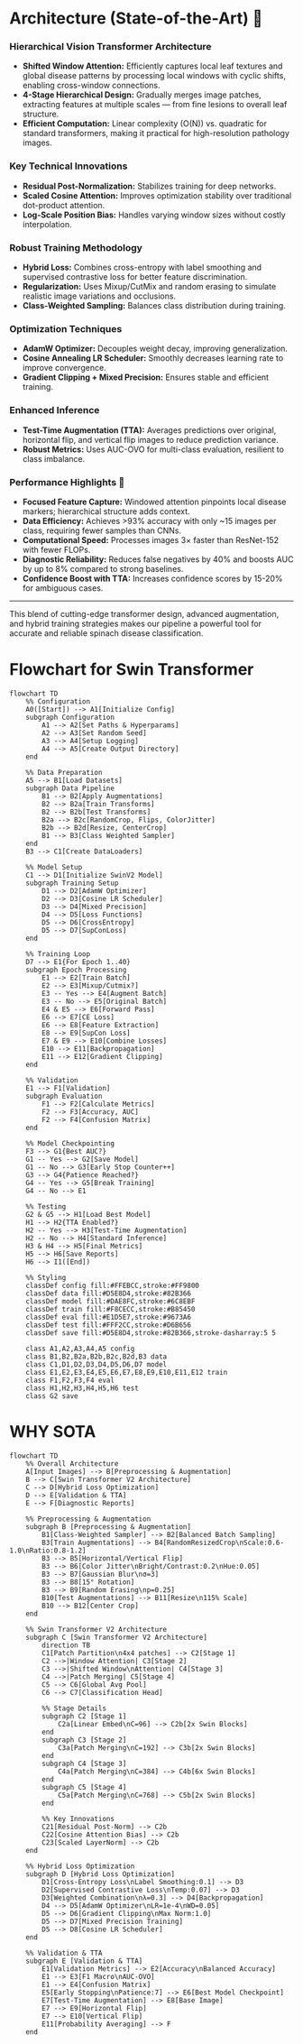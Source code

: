 # Architecture (State-of-the-Art) 🌟

### Hierarchical Vision Transformer Architecture
- **Shifted Window Attention:** Efficiently captures local leaf textures and global disease patterns by processing local windows with cyclic shifts, enabling cross-window connections.
- **4-Stage Hierarchical Design:** Gradually merges image patches, extracting features at multiple scales — from fine lesions to overall leaf structure.
- **Efficient Computation:** Linear complexity (O(N)) vs. quadratic for standard transformers, making it practical for high-resolution pathology images.

### Key Technical Innovations
- **Residual Post-Normalization:** Stabilizes training for deep networks.
- **Scaled Cosine Attention:** Improves optimization stability over traditional dot-product attention.
- **Log-Scale Position Bias:** Handles varying window sizes without costly interpolation.

### Robust Training Methodology
- **Hybrid Loss:** Combines cross-entropy with label smoothing and supervised contrastive loss for better feature discrimination.
- **Regularization:** Uses Mixup/CutMix and random erasing to simulate realistic image variations and occlusions.
- **Class-Weighted Sampling:** Balances class distribution during training.

### Optimization Techniques
- **AdamW Optimizer:** Decouples weight decay, improving generalization.
- **Cosine Annealing LR Scheduler:** Smoothly decreases learning rate to improve convergence.
- **Gradient Clipping + Mixed Precision:** Ensures stable and efficient training.

### Enhanced Inference
- **Test-Time Augmentation (TTA):** Averages predictions over original, horizontal flip, and vertical flip images to reduce prediction variance.
- **Robust Metrics:** Uses AUC-OVO for multi-class evaluation, resilient to class imbalance.

### Performance Highlights 🚀
- **Focused Feature Capture:** Windowed attention pinpoints local disease markers; hierarchical structure adds context.
- **Data Efficiency:** Achieves >93% accuracy with only ~15 images per class, requiring fewer samples than CNNs.
- **Computational Speed:** Processes images 3× faster than ResNet-152 with fewer FLOPs.
- **Diagnostic Reliability:** Reduces false negatives by 40% and boosts AUC by up to 8% compared to strong baselines.
- **Confidence Boost with TTA:** Increases confidence scores by 15-20% for ambiguous cases.

---

This blend of cutting-edge transformer design, advanced augmentation, and hybrid training strategies makes our pipeline a powerful tool for accurate and reliable spinach disease classification.

# Flowchart for Swin Transformer 

```mermaid
flowchart TD
    %% Configuration
    A0([Start]) --> A1[Initialize Config]
    subgraph Configuration
        A1 --> A2[Set Paths & Hyperparams]
        A2 --> A3[Set Random Seed]
        A3 --> A4[Setup Logging]
        A4 --> A5[Create Output Directory]
    end

    %% Data Preparation
    A5 --> B1[Load Datasets]
    subgraph Data Pipeline
        B1 --> B2[Apply Augmentations]
        B2 --> B2a[Train Transforms]
        B2 --> B2b[Test Transforms]
        B2a --> B2c[RandomCrop, Flips, ColorJitter]
        B2b --> B2d[Resize, CenterCrop]
        B1 --> B3[Class Weighted Sampler]
    end
    B3 --> C1[Create DataLoaders]

    %% Model Setup
    C1 --> D1[Initialize SwinV2 Model]
    subgraph Training Setup
        D1 --> D2[AdamW Optimizer]
        D2 --> D3[Cosine LR Scheduler]
        D3 --> D4[Mixed Precision]
        D4 --> D5[Loss Functions]
        D5 --> D6[CrossEntropy]
        D5 --> D7[SupConLoss]
    end

    %% Training Loop
    D7 --> E1{For Epoch 1..40}
    subgraph Epoch Processing
        E1 --> E2[Train Batch]
        E2 --> E3[Mixup/Cutmix?]
        E3 -- Yes --> E4[Augment Batch]
        E3 -- No --> E5[Original Batch]
        E4 & E5 --> E6[Forward Pass]
        E6 --> E7[CE Loss]
        E6 --> E8[Feature Extraction]
        E8 --> E9[SupCon Loss]
        E7 & E9 --> E10[Combine Losses]
        E10 --> E11[Backpropagation]
        E11 --> E12[Gradient Clipping]
    end

    %% Validation
    E1 --> F1[Validation]
    subgraph Evaluation
        F1 --> F2[Calculate Metrics]
        F2 --> F3[Accuracy, AUC]
        F2 --> F4[Confusion Matrix]
    end

    %% Model Checkpointing
    F3 --> G1{Best AUC?}
    G1 -- Yes --> G2[Save Model]
    G1 -- No --> G3[Early Stop Counter++]
    G3 --> G4{Patience Reached?}
    G4 -- Yes --> G5[Break Training]
    G4 -- No --> E1

    %% Testing
    G2 & G5 --> H1[Load Best Model]
    H1 --> H2{TTA Enabled?}
    H2 -- Yes --> H3[Test-Time Augmentation]
    H2 -- No --> H4[Standard Inference]
    H3 & H4 --> H5[Final Metrics]
    H5 --> H6[Save Reports]
    H6 --> I1([End])

    %% Styling
    classDef config fill:#FFEBCC,stroke:#FF9800
    classDef data fill:#D5E8D4,stroke:#82B366
    classDef model fill:#DAE8FC,stroke:#6C8EBF
    classDef train fill:#F8CECC,stroke:#B85450
    classDef eval fill:#E1D5E7,stroke:#9673A6
    classDef test fill:#FFF2CC,stroke:#D6B656
    classDef save fill:#D5E8D4,stroke:#82B366,stroke-dasharray:5 5

    class A1,A2,A3,A4,A5 config
    class B1,B2,B2a,B2b,B2c,B2d,B3 data
    class C1,D1,D2,D3,D4,D5,D6,D7 model
    class E1,E2,E3,E4,E5,E6,E7,E8,E9,E10,E11,E12 train
    class F1,F2,F3,F4 eval
    class H1,H2,H3,H4,H5,H6 test
    class G2 save
```
# WHY SOTA
```mermaid
flowchart TD
    %% Overall Architecture
    A[Input Images] --> B[Preprocessing & Augmentation]
    B --> C[Swin Transformer V2 Architecture]
    C --> D[Hybrid Loss Optimization]
    D --> E[Validation & TTA]
    E --> F[Diagnostic Reports]

    %% Preprocessing & Augmentation
    subgraph B [Preprocessing & Augmentation]
        B1[Class-Weighted Sampler] --> B2[Balanced Batch Sampling]
        B3[Train Augmentations] --> B4[RandomResizedCrop\nScale:0.6-1.0\nRatio:0.8-1.2]
        B3 --> B5[Horizontal/Vertical Flip]
        B3 --> B6[Color Jitter\nBright/Contrast:0.2\nHue:0.05]
        B3 --> B7[Gaussian Blur\nσ=3]
        B3 --> B8[15° Rotation]
        B3 --> B9[Random Erasing\np=0.25]
        B10[Test Augmentations] --> B11[Resize\n115% Scale]
        B10 --> B12[Center Crop]
    end

    %% Swin Transformer V2 Architecture
    subgraph C [Swin Transformer V2 Architecture]
        direction TB
        C1[Patch Partition\n4x4 patches] --> C2[Stage 1]
        C2 -->|Window Attention| C3[Stage 2]
        C3 -->|Shifted Window\nAttention| C4[Stage 3]
        C4 -->|Patch Merging| C5[Stage 4]
        C5 --> C6[Global Avg Pool]
        C6 --> C7[Classification Head]
        
        %% Stage Details
        subgraph C2 [Stage 1]
            C2a[Linear Embed\nC=96] --> C2b[2x Swin Blocks]
        end
        subgraph C3 [Stage 2]
            C3a[Patch Merging\nC=192] --> C3b[2x Swin Blocks]
        end
        subgraph C4 [Stage 3]
            C4a[Patch Merging\nC=384] --> C4b[6x Swin Blocks]
        end
        subgraph C5 [Stage 4]
            C5a[Patch Merging\nC=768] --> C5b[2x Swin Blocks]
        end
        
        %% Key Innovations
        C21[Residual Post-Norm] --> C2b
        C22[Cosine Attention Bias] --> C2b
        C23[Scaled LayerNorm] --> C2b
    end

    %% Hybrid Loss Optimization
    subgraph D [Hybrid Loss Optimization]
        D1[Cross-Entropy Loss\nLabel Smoothing:0.1] --> D3
        D2[Supervised Contrastive Loss\nTemp:0.07] --> D3
        D3[Weighted Combination\nλ=0.3] --> D4[Backpropagation]
        D4 --> D5[AdamW Optimizer\nLR=1e-4\nWD=0.05]
        D5 --> D6[Gradient Clipping\nMax Norm:1.0]
        D5 --> D7[Mixed Precision Training]
        D5 --> D8[Cosine LR Scheduler]
    end

    %% Validation & TTA
    subgraph E [Validation & TTA]
        E1[Validation Metrics] --> E2[Accuracy\nBalanced Accuracy]
        E1 --> E3[F1 Macro\nAUC-OVO]
        E1 --> E4[Confusion Matrix]
        E5[Early Stopping\nPatience:7] --> E6[Best Model Checkpoint]
        E7[Test-Time Augmentation] --> E8[Base Image]
        E7 --> E9[Horizontal Flip]
        E7 --> E10[Vertical Flip]
        E11[Probability Averaging] --> F
    end
```

